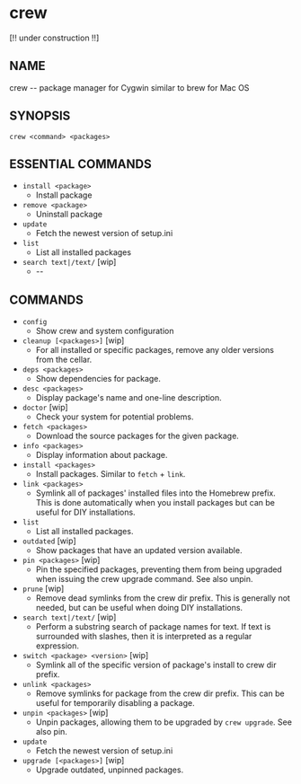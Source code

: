 # crew

[!! under construction !!]

NAME
----
crew -- package manager for Cygwin similar to brew for Mac OS

SYNOPSIS
--------
`crew <command> <packages>`

ESSENTIAL COMMANDS
------------------

- `install <package>`
    - Install package
- `remove <package>`
    - Uninstall package
- `update`
    - Fetch the newest version of setup.ini
- `list`
    - List all installed packages
- `search text|/text/` [wip]
    - \--

COMMANDS
--------

- `config`
    - Show crew and system configuration
- `cleanup [<packages>]` [wip]
    - For all installed or specific packages, remove any older versions from the cellar.
- `deps <packages>`
    - Show dependencies for package.
- `desc <packages>`
    - Display package's name and one-line description.
- `doctor` [wip]
    - Check your system for potential problems.
- `fetch <packages>`
    - Download the source packages for the given package.
- `info <packages>`
    - Display information about package.
- `install <packages>`
    - Install packages. Similar to `fetch` + `link`.
- `link <packages>`
    - Symlink all of packages' installed files into the Homebrew prefix.
      This is done automatically when you install packages 
      but can be useful for DIY installations.
- `list`
    - List all installed packages.
- `outdated` [wip]
    - Show packages that have an updated version available.
- `pin <packages>` [wip]
    - Pin the specified packages, preventing them from being upgraded
      when issuing the crew upgrade command. See also unpin.
- `prune` [wip]
    - Remove dead symlinks from the crew dir prefix. This is generally
      not needed, but can be useful when doing DIY installations.
- `search text|/text/` [wip]
    - Perform a substring search of package names for text. If text is
      surrounded with slashes, then it is interpreted as a regular
      expression.
- `switch <package> <version>` [wip]
    - Symlink all of the specific version of package's install to crew
      dir prefix.
- `unlink <packages>`
    - Remove symlinks for package from the crew dir prefix. This can
      be useful for temporarily disabling a package.
- `unpin <packages>` [wip]
    - Unpin packages, allowing them to be upgraded by `crew upgrade`.
      See also pin.
- `update`
    - Fetch the newest version of setup.ini
- `upgrade [<packages>]` [wip]
    - Upgrade outdated, unpinned packages.



